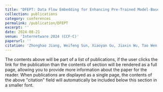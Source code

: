 ```yaml
---
title: "DFEPT: Data Flow Embedding for Enhancing Pre-Trained Model-Based Vulnerability Detection"
collection: publications
category: conferences
permalink: /publication/DFEPT
excerpt: ''
date: 2024-08-21
venue: 'Internetware 2024 (CCF-C)'
paperurl: ''
citation: 'Zhonghao Jiang, Weifeng Sun, Xiaoyan Gu, Jiaxin Wu, Tao Wen, Haibo Hu, and Meng Yan. 2024. DFEPT: Data Flow Embedding for Enhancing Pre-Trained Model Based Vulnerability Detection. In Proceedings of the 15th Asia-Pacific Symposium on Internetware (Internetware '24). Association for Computing Machinery, New York, NY, USA, 95–104. https://doi.org/10.1145/3671016.3671388'
---
```


The contents above will be part of a list of publications, if the user clicks the link for the publication than the contents of section will be rendered as a full page, allowing you to provide more information about the paper for the reader. When publications are displayed as a single page, the contents of the above "citation" field will automatically be included below this section in a smaller font.
